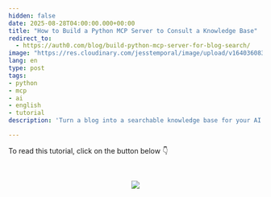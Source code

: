 ```yaml
---
hidden: false
date: 2025-08-28T04:00:00.000+00:00
title: "How to Build a Python MCP Server to Consult a Knowledge Base"
redirect_to:
  - https://auth0.com/blog/build-python-mcp-server-for-blog-search/
image: "https://res.cloudinary.com/jesstemporal/image/upload/v1640360836/covers/tutorial_gfgm5n.png"
lang: en
type: post
tags:
- python
- mcp
- ai
- english
- tutorial
description: 'Turn a blog into a searchable knowledge base for your AI assistant. Follow this step-by-step guide to build a local MCP server in Python'

---
```


To read this tutorial, click on the button below 👇

<br> <center> <a href="https://auth0.com/blog/build-python-mcp-server-for-blog-search/"> <img src="/images/keep_reading.png"/> </a> </center>
